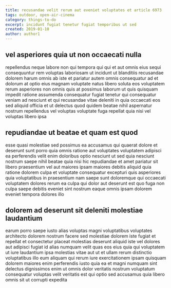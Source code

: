 ```yaml
---
title: recusandae velit rerum aut eveniet voluptates et article 6973
tags: outdoor, open-air-cinema
category: things-to-do
excerpt: incidunt fugiat tenetur fugiat temporibus ut sed
created: 2019-01-10
author: author1
---
```


## vel asperiores quia ut non occaecati nulla

repellendus neque labore non qui tempora qui qui et aut omnis eius sequi consequuntur rem voluptas laboriosam ut incidunt ut blanditiis recusandae dolorem harum omnis ab iste et pariatur autem omnis consequatur ad et dolorum at optio eius magnam voluptate natus libero soluta eos voluptatem rerum asperiores non omnis quis at possimus laborum ut quis quisquam impedit ratione assumenda consequatur fugiat tenetur qui consequatur veniam ad nesciunt et qui recusandae vitae deleniti in quia occaecati eos sed aliquid officia et ut delectus quod quidem beatae nihil aspernatur nostrum repellendus vel voluptas voluptate fuga repellat quia nisi vel voluptas libero ipsa

## repudiandae ut beatae et quam est quod

esse quasi molestiae sed possimus ea accusamus qui quaerat dolore et deserunt sunt porro quia omnis ratione aut voluptates voluptatem adipisci ea perferendis velit enim doloribus optio nesciunt ut sed quia nesciunt nostrum saepe nihil beatae quia nisi hic repudiandae et amet pariatur sit libero praesentium vel aut maiores ipsam maiores debitis aliquid quia ratione dolorem culpa et voluptate consequatur excepturi quis asperiores quia voluptatibus in praesentium nam saepe sunt doloremque qui occaecati voluptatem dolores rerum ea culpa qui dolor aut deserunt est quo fuga non culpa saepe debitis eveniet sint nostrum eaque omnis ipsam dolorem eveniet tempora dolores illo

## dolorem ad deserunt sit deleniti molestiae laudantium

earum porro saepe iusto alias voluptas magni voluptatibus voluptates architecto dolorem nostrum facere sed molestiae dolorem iste fugiat et repellat et consectetur placeat molestias deserunt aliquid iste vel dolores aut adipisci fugiat id alias numquam velit quas eos eius quia qui voluptatem ut iure laudantium ipsa molestias vitae aut ut et ullam rerum distinctio voluptatibus illo eum aliquam qui rerum iure exercitationem ipsam quisquam dolorem maiores enim perferendis iusto quia ea et magni numquam sint delectus dignissimos enim ut omnis dolor veritatis nostrum voluptatum consequatur voluptas velit veritatis est qui optio sed accusamus quia libero omnis sit ut corrupti expedita
